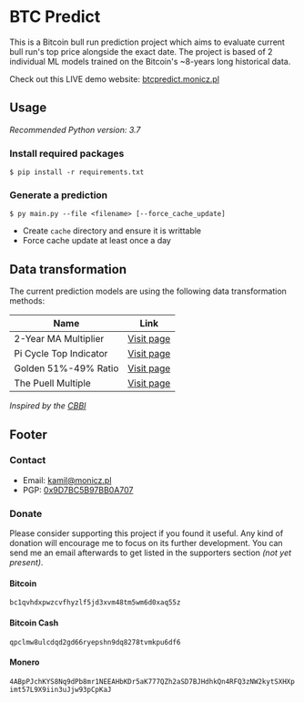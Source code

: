 # BTC Predict

This is a Bitcoin bull run prediction project which aims to evaluate current bull run's top price alongside the exact date. The project is based of 2 individual ML models trained on the Bitcoin's ~8-years long historical data.

Check out this LIVE demo website: [btcpredict.monicz.pl](https://btcpredict.monicz.pl/)

## Usage

*Recommended Python version: 3.7*

### Install required packages

`$ pip install -r requirements.txt`

### Generate a prediction

`$ py main.py --file <filename> [--force_cache_update]`

* Create `cache` directory and ensure it is writtable
* Force cache update at least once a day

## Data transformation

The current prediction models are using the following data transformation methods:

| Name | Link |
|---------------|------|
| 2-Year MA Multiplier | [Visit page](https://www.lookintobitcoin.com/charts/bitcoin-investor-tool/) |
| Pi Cycle Top Indicator | [Visit page](https://www.lookintobitcoin.com/charts/pi-cycle-top-indicator/) |
| Golden 51%-49% Ratio | [Visit page](https://www.tradingview.com/chart/BTCUSD/QBeNL8jt-BITCOIN-The-Golden-51-49-Ratio-600-days-of-Bull-Market-left/) |
| The Puell Multiple | [Visit page](https://www.lookintobitcoin.com/charts/puell-multiple/) |

*Inspired by the [CBBI](https://www.youtube.com/watch?v=rbkLLq5lVTA)*

## Footer

### Contact

* Email: [kamil@monicz.pl](mailto:kamil@monicz.pl)
* PGP: [0x9D7BC5B97BB0A707](https://gist.github.com/Zaczero/158da01bfd5b6d236f2b8ceb62dd9698)

### Donate

Please consider supporting this project if you found it useful.
Any kind of donation will encourage me to focus on its further development.
You can send me an email afterwards to get listed in the supporters section *(not yet present)*.

#### Bitcoin

`bc1qvhdxpwzcvfhyzlf5jd3xvm48tm5wm6d0xaq55z`

#### Bitcoin Cash

`qpclmw8ulcdqd2gd66ryepshn9dq8278tvmkpu6df6`

#### Monero

`4ABpPJchKYS8Nq9dPb8mr1NEEAHbKDr5aK777QZh2aSD7BJHdhkQn4RFQ3zNW2kytSXHXpimt57L9X9iin3uJjw93pCpKaJ`
